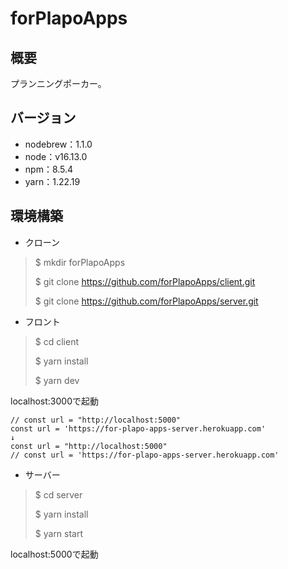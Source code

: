 # forPlapoApps
## 概要
プランニングポーカー。

## バージョン
- nodebrew：1.1.0
- node：v16.13.0
- npm：8.5.4
- yarn：1.22.19
## 環境構築
- クローン
> $ mkdir forPlapoApps
>
> $ git clone https://github.com/forPlapoApps/client.git
>
> $ git clone https://github.com/forPlapoApps/server.git

- フロント
> $ cd client
> 
> $ yarn install
> 
> $ yarn dev

localhost:3000で起動

```JSX
// const url = "http://localhost:5000"
const url = 'https://for-plapo-apps-server.herokuapp.com'
↓
const url = "http://localhost:5000"
// const url = 'https://for-plapo-apps-server.herokuapp.com'
```


- サーバー
> $ cd server
> 
> $ yarn install
> 
> $ yarn start

localhost:5000で起動
